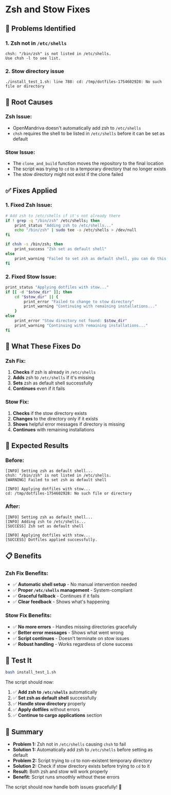 # Zsh and Stow Fixes

## **🐛 Problems Identified**

### **1. Zsh not in `/etc/shells`**
```
chsh: "/bin/zsh" is not listed in /etc/shells.
Use chsh -l to see list.
```

### **2. Stow directory issue**
```
./install_test_1.sh: line 788: cd: /tmp/dotfiles-1754602928: No such file or directory
```

## **🔧 Root Causes**

### **Zsh Issue:**
- OpenMandriva doesn't automatically add zsh to `/etc/shells`
- `chsh` requires the shell to be listed in `/etc/shells` before it can be set as default

### **Stow Issue:**
- The `clone_and_build` function moves the repository to the final location
- The script was trying to `cd` to a temporary directory that no longer exists
- The stow directory might not exist if the clone failed

## **✅ Fixes Applied**

### **1. Fixed Zsh Issue:**
```bash
# Add zsh to /etc/shells if it's not already there
if ! grep -q "/bin/zsh" /etc/shells; then
    print_status "Adding zsh to /etc/shells..."
    echo "/bin/zsh" | sudo tee -a /etc/shells > /dev/null
fi

if chsh -s /bin/zsh; then
    print_success "Zsh set as default shell"
else
    print_warning "Failed to set zsh as default shell, you can do this manually later"
fi
```

### **2. Fixed Stow Issue:**
```bash
print_status "Applying dotfiles with stow..."
if [[ -d "$stow_dir" ]]; then
    cd "$stow_dir" || {
        print_error "Failed to change to stow directory"
        print_warning "Continuing with remaining installations..."
    }
else
    print_error "Stow directory not found: $stow_dir"
    print_warning "Continuing with remaining installations..."
fi
```

## **🎯 What These Fixes Do**

### **Zsh Fix:**
1. **Checks** if zsh is already in `/etc/shells`
2. **Adds** zsh to `/etc/shells` if it's missing
3. **Sets** zsh as default shell successfully
4. **Continues** even if it fails

### **Stow Fix:**
1. **Checks** if the stow directory exists
2. **Changes** to the directory only if it exists
3. **Shows** helpful error messages if directory is missing
4. **Continues** with remaining installations

## **🚀 Expected Results**

### **Before:**
```
[INFO] Setting zsh as default shell...
chsh: "/bin/zsh" is not listed in /etc/shells.
[WARNING] Failed to set zsh as default shell

[INFO] Applying dotfiles with stow...
cd: /tmp/dotfiles-1754602928: No such file or directory
```

### **After:**
```
[INFO] Setting zsh as default shell...
[INFO] Adding zsh to /etc/shells...
[SUCCESS] Zsh set as default shell

[INFO] Applying dotfiles with stow...
[SUCCESS] Dotfiles applied successfully.
```

## **📋 Benefits**

### **Zsh Fix Benefits:**
- ✅ **Automatic shell setup** - No manual intervention needed
- ✅ **Proper `/etc/shells` management** - System-compliant
- ✅ **Graceful fallback** - Continues if it fails
- ✅ **Clear feedback** - Shows what's happening

### **Stow Fix Benefits:**
- ✅ **No more errors** - Handles missing directories gracefully
- ✅ **Better error messages** - Shows what went wrong
- ✅ **Script continues** - Doesn't terminate on stow issues
- ✅ **Robust handling** - Works regardless of clone success

## **🧪 Test It**

```bash
bash install_test_1.sh
```

The script should now:
1. ✅ **Add zsh to `/etc/shells`** automatically
2. ✅ **Set zsh as default shell** successfully
3. ✅ **Handle stow directory** properly
4. ✅ **Apply dotfiles** without errors
5. ✅ **Continue to cargo applications** section

## **📝 Summary**

- **Problem 1:** Zsh not in `/etc/shells` causing `chsh` to fail
- **Solution 1:** Automatically add zsh to `/etc/shells` before setting as default
- **Problem 2:** Script trying to `cd` to non-existent temporary directory
- **Solution 2:** Check if stow directory exists before trying to `cd` to it
- **Result:** Both zsh and stow will work properly
- **Benefit:** Script runs smoothly without these errors

The script should now handle both issues gracefully! 🎉
